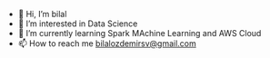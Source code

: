 - 👋 Hi, I’m bilal
- 👀 I’m interested in Data Science
- 🌱 I’m currently learning Spark MAchine Learning and AWS Cloud
- 📫 How to reach me  bilalozdemirsv@gmail.com

<!---
bilaloezdemir/bilaloezdemir is a ✨ special ✨ repository because its `README.md` (this file) appears on your GitHub profile.
You can click the Preview link to take a look at your changes.
--->

